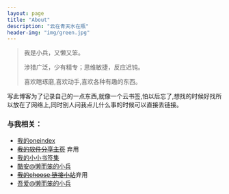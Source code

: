 ```yaml
---
layout: page
title: "About"
description: "云在青天水在瓶"
header-img: "img/green.jpg"
---
```


>
> 我是小兵，又懒又笨。	
>
> 涉猎广泛，少有精专；思维敏捷，反应迟钝。	
>
> 喜欢瞎琢磨,喜欢动手,喜欢各种有趣的东西。	
>

写此博客为了记录自己的一点东西,就像一个云书签,怕以后忘了,想找的时候好找所以放在了网络上,同时别人问我点儿什么事的时候可以直接丢链接。
   	

### 与我相关：   

- [我的oneindex](https://thedrive.ml/)
- [~~我的软件分享主页~~](http://xiaobing211314.ys168.com/) 弃用 
- [我的小小书签集][1]     
- [酷安@懒而笨的小兵](https://www.coolapk.com/u/849427)   
- [~~我的choose 链接小站~~](http://choose.sxl.cn)弃用   
- [吾爱@懒而笨的小兵][2]


[1]: http://flyme.tk/ok.html
[2]: https://www.52pojie.cn/home.php?mod=space&uid=724307